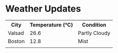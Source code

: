 # Weather Updates

<!-- WEATHER-UPDATE-START -->
<table><tr><th>City</th><th>Temperature (°C)</th><th>Condition</th></tr><tr><td>Valsad</td><td>26.6</td><td>Partly Cloudy</td></tr><tr><td>Boston</td><td>12.8</td><td>Mist</td></tr><tr><td></td><td></td><td></td></tr></table>
<!-- WEATHER-UPDATE-END -->
